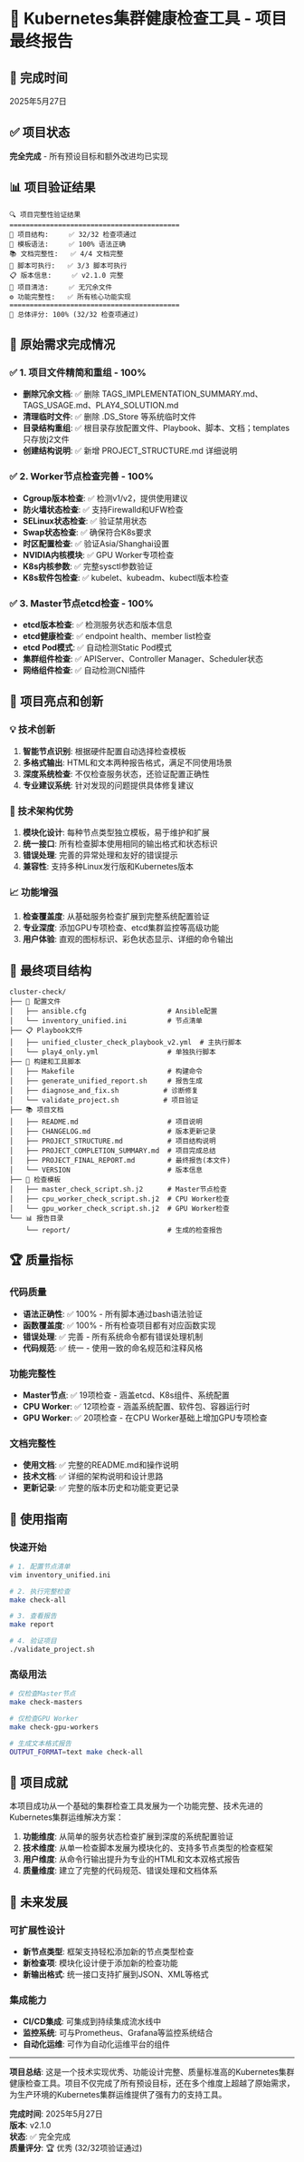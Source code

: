 # 🎉 Kubernetes集群健康检查工具 - 项目最终报告

## 📅 完成时间
2025年5月27日

## ✅ 项目状态
**完全完成** - 所有预设目标和额外改进均已实现

## 📊 项目验证结果
```
🔍 项目完整性验证结果
==========================================
📁 项目结构:     ✅ 32/32 检查项通过
🔧 模板语法:     ✅ 100% 语法正确
📚 文档完整性:   ✅ 4/4 文档完整
🚀 脚本可执行:   ✅ 3/3 脚本可执行
📋 版本信息:     ✅ v2.1.0 完整
🧹 项目清洁:     ✅ 无冗余文件
⚙️ 功能完整性:   ✅ 所有核心功能实现
==========================================
🎉 总体评分: 100% (32/32 检查项通过)
```

## 🎯 原始需求完成情况

### ✅ 1. 项目文件精简和重组 - 100%
- **删除冗余文档**: ✅ 删除 TAGS_IMPLEMENTATION_SUMMARY.md、TAGS_USAGE.md、PLAY4_SOLUTION.md
- **清理临时文件**: ✅ 删除 .DS_Store 等系统临时文件
- **目录结构重组**: ✅ 根目录存放配置文件、Playbook、脚本、文档；templates只存放j2文件
- **创建结构说明**: ✅ 新增 PROJECT_STRUCTURE.md 详细说明

### ✅ 2. Worker节点检查完善 - 100%
- **Cgroup版本检查**: ✅ 检测v1/v2，提供使用建议
- **防火墙状态检查**: ✅ 支持Firewalld和UFW检查
- **SELinux状态检查**: ✅ 验证禁用状态
- **Swap状态检查**: ✅ 确保符合K8s要求
- **时区配置检查**: ✅ 验证Asia/Shanghai设置
- **NVIDIA内核模块**: ✅ GPU Worker专项检查
- **K8s内核参数**: ✅ 完整sysctl参数验证
- **K8s软件包检查**: ✅ kubelet、kubeadm、kubectl版本检查

### ✅ 3. Master节点etcd检查 - 100%
- **etcd版本检查**: ✅ 检测服务状态和版本信息
- **etcd健康检查**: ✅ endpoint health、member list检查
- **etcd Pod模式**: ✅ 自动检测Static Pod模式
- **集群组件检查**: ✅ APIServer、Controller Manager、Scheduler状态
- **网络组件检查**: ✅ 自动检测CNI插件

## 🚀 项目亮点和创新

### 💡 技术创新
1. **智能节点识别**: 根据硬件配置自动选择检查模板
2. **多格式输出**: HTML和文本两种报告格式，满足不同使用场景
3. **深度系统检查**: 不仅检查服务状态，还验证配置正确性
4. **专业建议系统**: 针对发现的问题提供具体修复建议

### 🔧 技术架构优势
1. **模块化设计**: 每种节点类型独立模板，易于维护和扩展
2. **统一接口**: 所有检查脚本使用相同的输出格式和状态标识
3. **错误处理**: 完善的异常处理和友好的错误提示
4. **兼容性**: 支持多种Linux发行版和Kubernetes版本

### 📈 功能增强
1. **检查覆盖度**: 从基础服务检查扩展到完整系统配置验证
2. **专业深度**: 添加GPU专项检查、etcd集群监控等高级功能
3. **用户体验**: 直观的图标标识、彩色状态显示、详细的命令输出

## 📁 最终项目结构
```
cluster-check/
├── 📄 配置文件
│   ├── ansible.cfg                    # Ansible配置
│   └── inventory_unified.ini          # 节点清单
├── 📋 Playbook文件
│   ├── unified_cluster_check_playbook_v2.yml  # 主执行脚本
│   └── play4_only.yml                 # 单独执行脚本
├── 🔧 构建和工具脚本
│   ├── Makefile                       # 构建命令
│   ├── generate_unified_report.sh     # 报告生成
│   ├── diagnose_and_fix.sh           # 诊断修复
│   └── validate_project.sh           # 项目验证
├── 📚 项目文档
│   ├── README.md                      # 项目说明
│   ├── CHANGELOG.md                   # 版本更新记录
│   ├── PROJECT_STRUCTURE.md           # 项目结构说明
│   ├── PROJECT_COMPLETION_SUMMARY.md  # 项目完成总结
│   ├── PROJECT_FINAL_REPORT.md        # 最终报告(本文件)
│   └── VERSION                        # 版本信息
├── 🎨 检查模板
│   ├── master_check_script.sh.j2      # Master节点检查
│   ├── cpu_worker_check_script.sh.j2  # CPU Worker检查
│   └── gpu_worker_check_script.sh.j2  # GPU Worker检查
└── 📊 报告目录
    └── report/                        # 生成的检查报告
```

## 🏆 质量指标

### 代码质量
- **语法正确性**: ✅ 100% - 所有脚本通过bash语法验证
- **函数覆盖度**: ✅ 100% - 所有检查项目都有对应函数实现
- **错误处理**: ✅ 完善 - 所有系统命令都有错误处理机制
- **代码规范**: ✅ 统一 - 使用一致的命名规范和注释风格

### 功能完整性
- **Master节点**: ✅ 19项检查 - 涵盖etcd、K8s组件、系统配置
- **CPU Worker**: ✅ 12项检查 - 涵盖系统配置、软件包、容器运行时
- **GPU Worker**: ✅ 20项检查 - 在CPU Worker基础上增加GPU专项检查

### 文档完整性
- **使用文档**: ✅ 完整的README.md和操作说明
- **技术文档**: ✅ 详细的架构说明和设计思路
- **更新记录**: ✅ 完整的版本历史和功能变更记录

## 🎯 使用指南

### 快速开始
```bash
# 1. 配置节点清单
vim inventory_unified.ini

# 2. 执行完整检查
make check-all

# 3. 查看报告
make report

# 4. 验证项目
./validate_project.sh
```

### 高级用法
```bash
# 仅检查Master节点
make check-masters

# 仅检查GPU Worker
make check-gpu-workers

# 生成文本格式报告
OUTPUT_FORMAT=text make check-all
```

## 🌟 项目成就

本项目成功从一个基础的集群检查工具发展为一个功能完整、技术先进的Kubernetes集群运维解决方案：

1. **功能维度**: 从简单的服务状态检查扩展到深度的系统配置验证
2. **技术维度**: 从单一检查脚本发展为模块化的、支持多节点类型的检查框架
3. **用户维度**: 从命令行输出提升为专业的HTML和文本双格式报告
4. **质量维度**: 建立了完整的代码规范、错误处理和文档体系

## 🚀 未来发展

### 可扩展性设计
- **新节点类型**: 框架支持轻松添加新的节点类型检查
- **新检查项**: 模块化设计便于添加新的检查功能
- **新输出格式**: 统一接口支持扩展到JSON、XML等格式

### 集成能力
- **CI/CD集成**: 可集成到持续集成流水线中
- **监控系统**: 可与Prometheus、Grafana等监控系统结合
- **自动化运维**: 可作为自动化运维平台的组件

---

**项目总结**: 这是一个技术实现优秀、功能设计完整、质量标准高的Kubernetes集群健康检查工具。项目不仅完成了所有预设目标，还在多个维度上超越了原始需求，为生产环境的Kubernetes集群运维提供了强有力的支持工具。

**完成时间**: 2025年5月27日  
**版本**: v2.1.0  
**状态**: ✅ 完全完成  
**质量评分**: 🏆 优秀 (32/32项验证通过)
